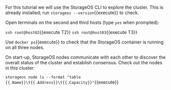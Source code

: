 For this tutorial we will use the StorageOS CLI to explore the cluster. This is
already installed; run `storageos --version`{{execute}} to check.

Open terminals on the second and third hosts (type `yes` when prompted):

`ssh root@host02`{{execute T2}}
`ssh root@host03`{{execute T3}}

Use `docker ps`{{execute}} to check that the StorageOS container is running on all three nodes.

On start-up, StorageOS nodes communicate with each other to discover the overall
status of the cluster and establish consensus. Check out the nodes in this cluster:

`storageos node ls --format "table {{.Name}}\t{{.Address}}\t{{.Capacity}}"`{{execute}}
